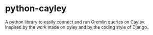 # python-cayley
A python library to easily connect and run Gremlin queries on Cayley. Inspired by the work made on pyley 
and by the coding style of Django.

